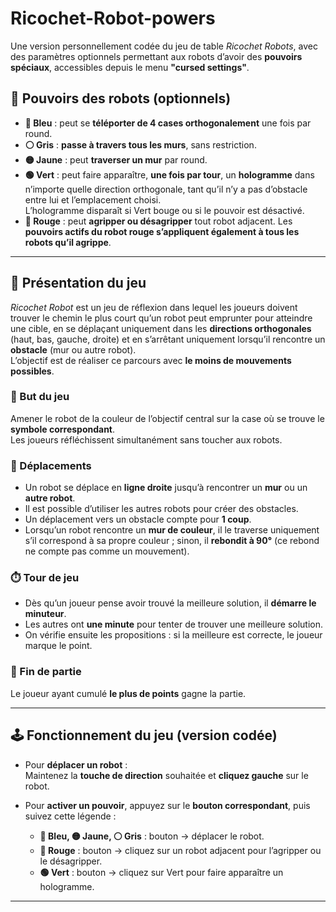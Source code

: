 # Ricochet-Robot-powers

Une version personnellement codée du jeu de table *Ricochet Robots*, avec des paramètres optionnels permettant aux robots d’avoir des **pouvoirs spéciaux**, accessibles depuis le menu **"cursed settings"**.

## 🔧 Pouvoirs des robots (optionnels)

- **🔵 Bleu** : peut se **téléporter de 4 cases orthogonalement** une fois par round.  
- **⚪ Gris** : **passe à travers tous les murs**, sans restriction.  
- **🟡 Jaune** : peut **traverser un mur** par round.  
- **🟢 Vert** : peut faire apparaître, **une fois par tour**, un **hologramme** dans n’importe quelle direction orthogonale, tant qu’il n’y a pas d’obstacle entre lui et l’emplacement choisi.  
  L’hologramme disparaît si Vert bouge ou si le pouvoir est désactivé.  
- **🔴 Rouge** : peut **agripper ou désagripper** tout robot adjacent. Les **pouvoirs actifs du robot rouge s’appliquent également à tous les robots qu’il agrippe**.

---

## 🧠 Présentation du jeu

*Ricochet Robot* est un jeu de réflexion dans lequel les joueurs doivent trouver le chemin le plus court qu’un robot peut emprunter pour atteindre une cible, en se déplaçant uniquement dans les **directions orthogonales** (haut, bas, gauche, droite) et en s’arrêtant uniquement lorsqu’il rencontre un **obstacle** (mur ou autre robot).  
L’objectif est de réaliser ce parcours avec **le moins de mouvements possibles**.

### 🎯 But du jeu

Amener le robot de la couleur de l’objectif central sur la case où se trouve le **symbole correspondant**.  
Les joueurs réfléchissent simultanément sans toucher aux robots.

### 🚗 Déplacements

- Un robot se déplace en **ligne droite** jusqu’à rencontrer un **mur** ou un **autre robot**.  
- Il est possible d’utiliser les autres robots pour créer des obstacles.  
- Un déplacement vers un obstacle compte pour **1 coup**.  
- Lorsqu’un robot rencontre un **mur de couleur**, il le traverse uniquement s’il correspond à sa propre couleur ; sinon, il **rebondit à 90°** (ce rebond ne compte pas comme un mouvement).

### ⏱️ Tour de jeu

- Dès qu’un joueur pense avoir trouvé la meilleure solution, il **démarre le minuteur**.  
- Les autres ont **une minute** pour tenter de trouver une meilleure solution.  
- On vérifie ensuite les propositions : si la meilleure est correcte, le joueur marque le point.

### 🏁 Fin de partie

Le joueur ayant cumulé **le plus de points** gagne la partie.

---

## 🕹️ Fonctionnement du jeu (version codée)

- Pour **déplacer un robot** :  
  Maintenez la **touche de direction** souhaitée et **cliquez gauche** sur le robot.

- Pour **activer un pouvoir**, appuyez sur le **bouton correspondant**, puis suivez cette légende :  
  - **🔵 Bleu, 🟡 Jaune, ⚪ Gris** : bouton → déplacer le robot.  
  - **🔴 Rouge** : bouton → cliquez sur un robot adjacent pour l’agripper ou le désagripper.  
  - **🟢 Vert** : bouton → cliquez sur Vert pour faire apparaître un hologramme.

---

